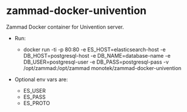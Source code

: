 # zammad-docker-univention

Zammad Docker container for Univention server.

* Run:
  * docker run -ti -p 80:80 -e ES_HOST=elasticsearch-host -e DB_HOST=postgresql-host -e DB_NAME=database-name -e DB_USER=postgresql-user -e DB_PASS=postgresql-pass -v /opt/zammad:/opt/zammad monotek/zammad-docker-univention

* Optional env vars are:
  * ES_USER
  * ES_PASS
  * ES_PROTO
